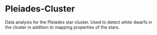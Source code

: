 # Pleiades-Cluster
Data analysis for the Pleiades star cluster. Used to detect white dwarfs in the cluster in addition to mapping properties of the stars.
